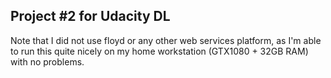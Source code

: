 ## Project #2 for Udacity DL

Note that I did not use floyd or any other web services platform, as I'm able to run this quite nicely on my home workstation (GTX1080 + 32GB RAM) with no problems.

